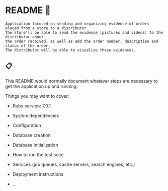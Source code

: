 # README 🚀

    Application focused on sending and organizing evidence of orders placed from a store to a distributor.
    The store'll be able to send the evidence (pictures and videos) to the distributor about
    the order received, as well as add the order number, description and status of the order.
    The distributor will be able to visualize these evidences.

## 📋

This README would normally document whatever steps are necessary to get the
application up and running.

Things you may want to cover:

* Ruby version: 7.0.1

* System dependencies

* Configuration

* Database creation

* Database initialization

* How to run the test suite

* Services (job queues, cache servers, search engines, etc.)

* Deployment instructions

* ...
